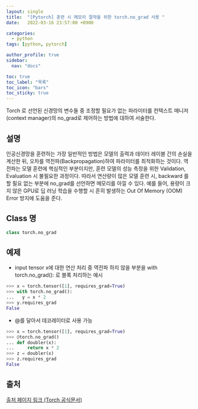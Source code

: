 ```yaml
---
layout: single
title:  "[Pytorch] 훈련 시 메모리 절약을 위한 torch.no_grad 사용 "
date:   2022-03-16 23:57:00 +0900

categories:
  - python
tags: [python, pytorch]

author_profile: true
sidebar:
  nav: "docs"

toc: true
toc_label: "목록"
toc_icon: "bars"
toc_sticky: true 
---
```


Torch 로 선언된 신경망의 변수들 중 조정할 필요가 없는 파라미터를 컨텍스트 매니저(context manager)의 no_grad로 제어하는 방법에 대하여 서술한다.
## 설명
인공신경망을 훈련하는 가장 일반적인 방법은 모델의 출력과 데이터 레이블 간의 손실을 계산한 뒤, 오차를 역전파(Backpropagation)하여 파라미터를 최적화하는 것이다. 역전파는 모델 훈련에 핵심적인 부분이지만, 훈련 모델의 성능 측정을 위한 Validation, Evaluation 시 불필요한 과정이다.  따라서 연산량이 많은 모델 훈련 시,  backward 를 할 필요 없는 부분에 no_grad를 선언하면 메모리를 아낄 수 있다. 예를 들어, 용량이 크지 않은 GPU로 딥 러닝 학습을 수행할 시 흔히 발생하는 Out Of Memory (OOM) Error 방지에 도움을 준다.
## Class 명
```python
class torch.no_grad
```
## 예제
* input tensor x에 대한 연산 처리 중 역전파 하지 않을 부분을 with torch.no_grad(): 로 블록 처리하는 예시  
```python
>>> x = torch.tensor([1], requires_grad=True)
>>> with torch.no_grad():
...   y = x * 2
>>> y.requires_grad
False
```
* @를 달아서 데코레이터로 사용 가능
```python
>>> x = torch.tensor([1], requires_grad=True)
>>> @torch.no_grad()
... def doubler(x):
...     return x * 2
>>> z = doubler(x)
>>> z.requires_grad
False
```

## 출처
[출처 페이지 링크 (Torch 공식문서)](https://pytorch.org/docs/stable/generated/torch.no_grad.html)

